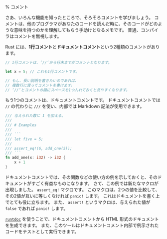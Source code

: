 % コメント

さあ、いろんな機能を知ったところで、そろそろコメントを学びましょう。
コメントは、他のプログラマがあなたのコードを読んだ時に、そのコードがどのような意味を持つのかを理解してもらう手助けとなるメモです。
普通、コンパイラはコメントを無視します。

Rust には、**1行コメント**と**ドキュメントコメント**という2種類のコメントがあります。

```rust
// 1行コメントは、‘//’から行末までがコメントとなります。

let x = 5; // これも1行コメントです。

// もし、長い説明を書きたいのであれば、
// 複数行に渡ってコメントを書けます。
// ‘//’とコメントの間にスペースを1つ入れておくと見やすくなります。
```

もう1つのコメントは、ドキュメントコメントです。
ドキュメントコメントでは `//` の代わりに `///` を使い、内部では Markdown 記法が使用できます。

```rust
/// 与えられた数に 1 を加える。
///
/// # Examples
///
/// ```
/// let five = 5;
///
/// assert_eq!(6, add_one(5));
/// ```
fn add_one(x: i32) -> i32 {
    x + 1
}
```

ドキュメントコメントでは、その関数などの使い方の例を示しておくと、そのドキュメントがすごく有益なものになります。
さて、この例では新たなマクロが出現しました。
`assert_eq!` マクロです。
このマクロは、2つの値を比較して、その2値が互いに等しくなければ `panic!` します。
これはドキュメントを書く上でとても役に立ちます。
また、 `assert!` というマクロは、与えられた値が `false` であれば `panic!` します。

[`runtdoc`](documentation.html) を使うことで、ドキュメントコメントから HTML 形式のドキュメントを生成できます。
また、このツールはドキュメントコメント内部で例示されたコードをテストとして実行できます。
